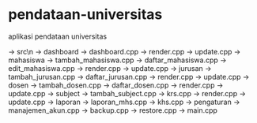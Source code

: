 # pendataan-universitas
 aplikasi pendataan universitas

-> src\n
  -> dashboard
    -> dashboard.cpp
    -> render.cpp
    -> update.cpp
  -> mahasiswa
    -> tambah_mahasiswa.cpp
    -> daftar_mahasiswa.cpp
    -> edit_mahasiswa.cpp
    -> render.cpp
    -> update.cpp
  -> jurusan
    -> tambah_jurusan.cpp
    -> daftar_jurusan.cpp
    -> render.cpp
    -> update.cpp
  -> dosen
    -> tambah_dosen.cpp
    -> daftar_dosen.cpp
    -> render.cpp
    -> update.cpp
  -> subject
    -> tambah_subject.cpp
    -> krs.cpp
    -> render.cpp
    -> update.cpp
  -> laporan
    -> laporan_mhs.cpp
    -> khs.cpp
  -> pengaturan
    -> manajemen_akun.cpp
    -> backup.cpp
    -> restore.cpp
  -> main.cpp
